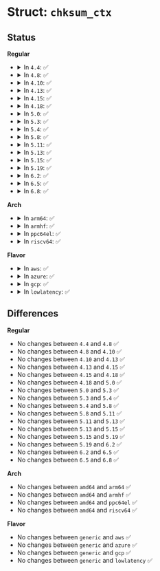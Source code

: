 # Struct: <code>chksum_ctx</code>

## Status
<b>Regular</b>
<ul>
<li>
<details>
<summary>In <code>4.4</code>: ✅</summary>

```c
struct chksum_ctx {
    u32 key;
};
```
</details>
</li>
<li>
<details>
<summary>In <code>4.8</code>: ✅</summary>

```c
struct chksum_ctx {
    u32 key;
};
```
</details>
</li>
<li>
<details>
<summary>In <code>4.10</code>: ✅</summary>

```c
struct chksum_ctx {
    u32 key;
};
```
</details>
</li>
<li>
<details>
<summary>In <code>4.13</code>: ✅</summary>

```c
struct chksum_ctx {
    u32 key;
};
```
</details>
</li>
<li>
<details>
<summary>In <code>4.15</code>: ✅</summary>

```c
struct chksum_ctx {
    u32 key;
};
```
</details>
</li>
<li>
<details>
<summary>In <code>4.18</code>: ✅</summary>

```c
struct chksum_ctx {
    u32 key;
};
```
</details>
</li>
<li>
<details>
<summary>In <code>5.0</code>: ✅</summary>

```c
struct chksum_ctx {
    u32 key;
};
```
</details>
</li>
<li>
<details>
<summary>In <code>5.3</code>: ✅</summary>

```c
struct chksum_ctx {
    u32 key;
};
```
</details>
</li>
<li>
<details>
<summary>In <code>5.4</code>: ✅</summary>

```c
struct chksum_ctx {
    u32 key;
};
```
</details>
</li>
<li>
<details>
<summary>In <code>5.8</code>: ✅</summary>

```c
struct chksum_ctx {
    u32 key;
};
```
</details>
</li>
<li>
<details>
<summary>In <code>5.11</code>: ✅</summary>

```c
struct chksum_ctx {
    u32 key;
};
```
</details>
</li>
<li>
<details>
<summary>In <code>5.13</code>: ✅</summary>

```c
struct chksum_ctx {
    u32 key;
};
```
</details>
</li>
<li>
<details>
<summary>In <code>5.15</code>: ✅</summary>

```c
struct chksum_ctx {
    u32 key;
};
```
</details>
</li>
<li>
<details>
<summary>In <code>5.19</code>: ✅</summary>

```c
struct chksum_ctx {
    u32 key;
};
```
</details>
</li>
<li>
<details>
<summary>In <code>6.2</code>: ✅</summary>

```c
struct chksum_ctx {
    u32 key;
};
```
</details>
</li>
<li>
<details>
<summary>In <code>6.5</code>: ✅</summary>

```c
struct chksum_ctx {
    u32 key;
};
```
</details>
</li>
<li>
<details>
<summary>In <code>6.8</code>: ✅</summary>

```c
struct chksum_ctx {
    u32 key;
};
```
</details>
</li>
</ul>
<b>Arch</b>
<ul>
<li>
<details>
<summary>In <code>arm64</code>: ✅</summary>

```c
struct chksum_ctx {
    u32 key;
};
```
</details>
</li>
<li>
<details>
<summary>In <code>armhf</code>: ✅</summary>

```c
struct chksum_ctx {
    u32 key;
};
```
</details>
</li>
<li>
<details>
<summary>In <code>ppc64el</code>: ✅</summary>

```c
struct chksum_ctx {
    u32 key;
};
```
</details>
</li>
<li>
<details>
<summary>In <code>riscv64</code>: ✅</summary>

```c
struct chksum_ctx {
    u32 key;
};
```
</details>
</li>
</ul>
<b>Flavor</b>
<ul>
<li>
<details>
<summary>In <code>aws</code>: ✅</summary>

```c
struct chksum_ctx {
    u32 key;
};
```
</details>
</li>
<li>
<details>
<summary>In <code>azure</code>: ✅</summary>

```c
struct chksum_ctx {
    u32 key;
};
```
</details>
</li>
<li>
<details>
<summary>In <code>gcp</code>: ✅</summary>

```c
struct chksum_ctx {
    u32 key;
};
```
</details>
</li>
<li>
<details>
<summary>In <code>lowlatency</code>: ✅</summary>

```c
struct chksum_ctx {
    u32 key;
};
```
</details>
</li>
</ul>

## Differences
<b>Regular</b>
<ul>
<li>
No changes between <code>4.4</code> and <code>4.8</code> ✅
</li>
<li>
No changes between <code>4.8</code> and <code>4.10</code> ✅
</li>
<li>
No changes between <code>4.10</code> and <code>4.13</code> ✅
</li>
<li>
No changes between <code>4.13</code> and <code>4.15</code> ✅
</li>
<li>
No changes between <code>4.15</code> and <code>4.18</code> ✅
</li>
<li>
No changes between <code>4.18</code> and <code>5.0</code> ✅
</li>
<li>
No changes between <code>5.0</code> and <code>5.3</code> ✅
</li>
<li>
No changes between <code>5.3</code> and <code>5.4</code> ✅
</li>
<li>
No changes between <code>5.4</code> and <code>5.8</code> ✅
</li>
<li>
No changes between <code>5.8</code> and <code>5.11</code> ✅
</li>
<li>
No changes between <code>5.11</code> and <code>5.13</code> ✅
</li>
<li>
No changes between <code>5.13</code> and <code>5.15</code> ✅
</li>
<li>
No changes between <code>5.15</code> and <code>5.19</code> ✅
</li>
<li>
No changes between <code>5.19</code> and <code>6.2</code> ✅
</li>
<li>
No changes between <code>6.2</code> and <code>6.5</code> ✅
</li>
<li>
No changes between <code>6.5</code> and <code>6.8</code> ✅
</li>
</ul>
<b>Arch</b>
<ul>
<li>
No changes between <code>amd64</code> and <code>arm64</code> ✅
</li>
<li>
No changes between <code>amd64</code> and <code>armhf</code> ✅
</li>
<li>
No changes between <code>amd64</code> and <code>ppc64el</code> ✅
</li>
<li>
No changes between <code>amd64</code> and <code>riscv64</code> ✅
</li>
</ul>
<b>Flavor</b>
<ul>
<li>
No changes between <code>generic</code> and <code>aws</code> ✅
</li>
<li>
No changes between <code>generic</code> and <code>azure</code> ✅
</li>
<li>
No changes between <code>generic</code> and <code>gcp</code> ✅
</li>
<li>
No changes between <code>generic</code> and <code>lowlatency</code> ✅
</li>
</ul>
